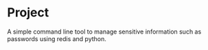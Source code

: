 # Project
A simple command line tool to manage sensitive information such as passwords using redis and python. 
